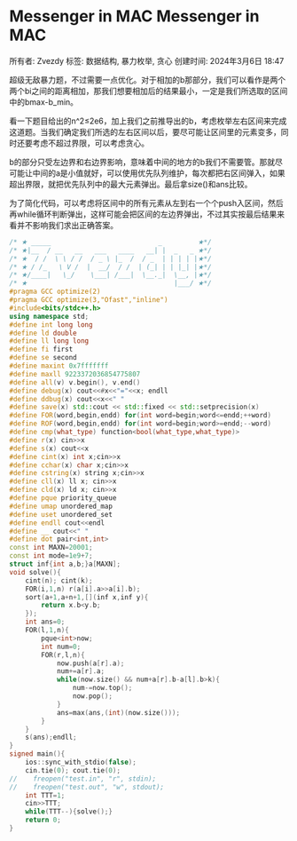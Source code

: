 # Messenger in MAC Messenger in MAC

所有者: Zvezdy
标签: 数据结构, 暴力枚举, 贪心
创建时间: 2024年3月6日 18:47

超级无敌暴力题，不过需要一点优化。对于相加的b那部分，我们可以看作是两个两个bi之间的距离相加，那我们想要相加后的结果最小，一定是我们所选取的区间中的bmax-b_min。

看一下题目给出的n^2≤2e6，加上我们之前推导出的b，考虑枚举左右区间来完成这道题。当我们确定我们所选的左右区间以后，要尽可能让区间里的元素变多，同时还要考虑不超过界限，可以考虑贪心。

b的部分只受左边界和右边界影响，意味着中间的地方的b我们不需要管。那就尽可能让中间的a是小值就好，可以使用优先队列维护，每次都把右区间弹入，如果超出界限，就把优先队列中的最大元素弹出。最后拿size()和ans比较。

为了简化代码，可以考虑将区间中的所有元素从左到右一个个push入区间，然后再while循环判断弹出，这样可能会把区间的左边界弹出，不过其实按最后结果来看并不影响我们求出正确答案。

```cpp
/* ★ _____                           _         ★*/
/* ★|__  / __   __   ___   ____   __| |  _   _ ★*/
/* ★  / /  \ \ / /  / _ \ |_  /  / _  | | | | |★*/
/* ★ / /_   \ V /  |  __/  / /  | (_| | | |_| |★*/
/* ★/____|   \_/    \___| /___|  \__._|  \__, |★*/
/* ★                                     |___/ ★*/
#pragma GCC optimize(2)
#pragma GCC optimize(3,"Ofast","inline")
#include<bits/stdc++.h>
using namespace std;
#define int long long
#define ld double
#define ll long long
#define fi first
#define se second
#define maxint 0x7fffffff
#define maxll 9223372036854775807
#define all(v) v.begin(), v.end()
#define debug(x) cout<<#x<<"="<<x; endll
#define ddbug(x) cout<<x<<" "
#define save(x) std::cout << std::fixed << std::setprecision(x)
#define FOR(word,begin,endd) for(int word=begin;word<=endd;++word)
#define ROF(word,begin,endd) for(int word=begin;word>=endd;--word)
#define cmp(what_type) function<bool(what_type,what_type)>
#define r(x) cin>>x
#define s(x) cout<<x
#define cint(x) int x;cin>>x
#define cchar(x) char x;cin>>x
#define cstring(x) string x;cin>>x
#define cll(x) ll x; cin>>x
#define cld(x) ld x; cin>>x
#define pque priority_queue
#define umap unordered_map
#define uset unordered_set
#define endll cout<<endl
#define __ cout<<" "
#define dot pair<int,int>
const int MAXN=20001;
const int mode=1e9+7;
struct inf{int a,b;}a[MAXN];
void solve(){
    cint(n); cint(k);
    FOR(i,1,n) r(a[i].a>>a[i].b);
    sort(a+1,a+n+1,[](inf x,inf y){
        return x.b<y.b;
    });
    int ans=0;
    FOR(l,1,n){
        pque<int>now;
        int num=0;
        FOR(r,l,n){
            now.push(a[r].a);
            num+=a[r].a;
            while(now.size() && num+a[r].b-a[l].b>k){
                num-=now.top();
                now.pop();
            }
            ans=max(ans,(int)(now.size()));
        }
    }
    s(ans);endll;
}
signed main(){
    ios::sync_with_stdio(false);
    cin.tie(0); cout.tie(0);
//    freopen("test.in", "r", stdin);
//    freopen("test.out", "w", stdout);
    int TTT=1; 
    cin>>TTT;
    while(TTT--){solve();}
    return 0;
}

```
